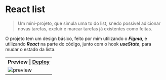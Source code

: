 # React list
>Um mini-projeto, que simula uma to do list, snedo possível adicionar novas tarefas, excluir e marcar tarefas já existentes como feitas.

O projeto tem um design básico, feito por mim utilizando o _**Figma**_, e utilizando _**React**_ na parte do código, junto com o hook _**useState**_, para mudar o estado da lista.

<table>
  <tr>
    <th>Preview | <a href="https://react-list-nw979k3zs-renansouzasm.vercel.app" target="_blank">Deploy</a></th>
  </tr>
  <tr>
    <td><img src="https://github.com/renansouzasm/React-list/assets/101893896/3ca90bbe-4976-4f2e-9618-148c256c3f21" alt="preview" /></td>
  </tr>
</table>
